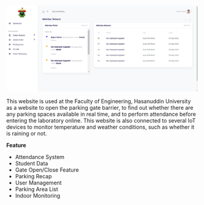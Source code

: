 <img
    src="https://github.com/agthm3/smart-campus/blob/main/public/image/smartcampus-1.jpg?raw=true"
    alt=""
/>

This website is used at the Faculty of Engineering, Hasanuddin University as a
website to open the parking gate barrier, to find out whether there are any
parking spaces available in real time, and to perform attendance before entering
the laboratory online. This website is also connected to several IoT devices to
monitor temperature and weather conditions, such as whether it is raining or
not.

<strong>Feature</strong>
<ul>
    <li>Attendance System</li>
    <li>Student Data</li>
    <li>Gate Open/Close Feature</li>
    <li>Parking Recap</li>
    <li>User Management</li>
    <li>Parking Area List</li>
    <li>Indoor Monitoring</li>
</ul>
